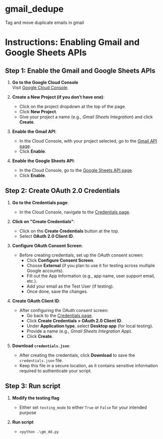 # gmail_dedupe
Tag and move duplicate emails in gmail

# Instructions: Enabling Gmail and Google Sheets APIs

## Step 1: Enable the Gmail and Google Sheets APIs

1. **Go to the Google Cloud Console**  
   Visit [Google Cloud Console](https://console.cloud.google.com).

2. **Create a New Project (if you don’t have one)**:
   - Click on the project dropdown at the top of the page.
   - Click **New Project**.
   - Give your project a name (e.g., *Gmail Sheets Integration*) and click **Create**.

3. **Enable the Gmail API**:
   - In the Cloud Console, with your project selected, go to the [Gmail API page](https://console.cloud.google.com/apis/library/gmail.googleapis.com).
   - Click **Enable**.

4. **Enable the Google Sheets API**:
   - In the Cloud Console, go to the [Google Sheets API page](https://console.cloud.google.com/apis/library/sheets.googleapis.com).
   - Click **Enable**.

## Step 2: Create OAuth 2.0 Credentials

1. **Go to the Credentials page**:
   - In the Cloud Console, navigate to the [Credentials page](https://console.cloud.google.com/apis/credentials).

2. **Click on "Create Credentials"**:
   - Click on the **Create Credentials** button at the top.
   - Select **OAuth 2.0 Client ID**.

3. **Configure OAuth Consent Screen**:
   - Before creating credentials, set up the OAuth consent screen:
     - Click **Configure Consent Screen**.
     - Choose **External** (if you plan to use it for testing across multiple Google accounts).
     - Fill out the App Information (e.g., app name, user support email, etc.).
     - Add your email as the Test User (if testing).
     - Once done, save the changes.

4. **Create OAuth Client ID**:
   - After configuring the OAuth consent screen:
     - Go back to the [Credentials page](https://console.cloud.google.com/apis/credentials).
     - Click **Create Credentials > OAuth 2.0 Client ID**.
     - Under **Application type**, select **Desktop app** (for local testing).
     - Provide a name (e.g., *Gmail Sheets Integration App*).
     - Click **Create**.

5. **Download `credentials.json`**:
   - After creating the credentials, click **Download** to save the `credentials.json` file.
   - Keep this file in a secure location, as it contains sensitive information required to authenticate your script.

## Step 3: Run script

1. **Modify the testing flag**
   - Either set `testing_mode` to either `True` or `False` for your intended purpose

2. **Run script**
   - `>python .\gm_dd.py`
